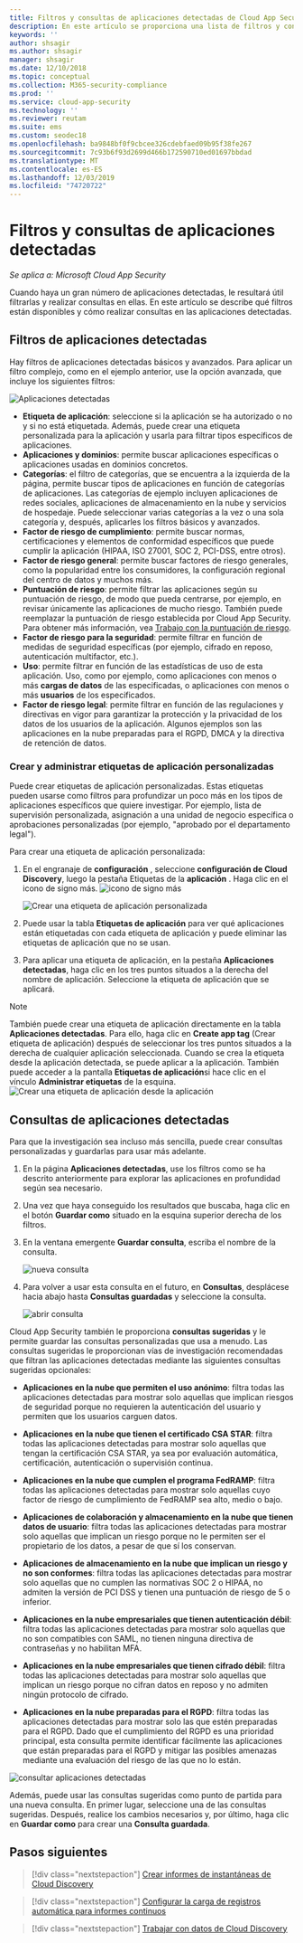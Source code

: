 ```yaml
---
title: Filtros y consultas de aplicaciones detectadas de Cloud App Security
description: En este artículo se proporciona una lista de filtros y consultas de aplicaciones detectadas de Cloud App Security y se explica cómo trabajar con ellos.
keywords: ''
author: shsagir
ms.author: shsagir
manager: shsagir
ms.date: 12/10/2018
ms.topic: conceptual
ms.collection: M365-security-compliance
ms.prod: ''
ms.service: cloud-app-security
ms.technology: ''
ms.reviewer: reutam
ms.suite: ems
ms.custom: seodec18
ms.openlocfilehash: ba9848bf0f9cbcee326cdebfaed09b95f38fe267
ms.sourcegitcommit: 7c93b6f93d2699d466b172590710ed01697bbdad
ms.translationtype: MT
ms.contentlocale: es-ES
ms.lasthandoff: 12/03/2019
ms.locfileid: "74720722"
---
```

# <a name="discovered-app-filters-and-queries"></a>Filtros y consultas de aplicaciones detectadas

*Se aplica a: Microsoft Cloud App Security*

Cuando haya un gran número de aplicaciones detectadas, le resultará útil filtrarlas y realizar consultas en ellas. En este artículo se describe qué filtros están disponibles y cómo realizar consultas en las aplicaciones detectadas.

## <a name="discovered-app-filters"></a>Filtros de aplicaciones detectadas

Hay filtros de aplicaciones detectadas básicos y avanzados. Para aplicar un filtro complejo, como en el ejemplo anterior, use la opción avanzada, que incluye los siguientes filtros:

![Aplicaciones detectadas](media/discovered-apps.png)

- **Etiqueta de aplicación**: seleccione si la aplicación se ha autorizado o no y si no está etiquetada. Además, puede crear una etiqueta personalizada para la aplicación y usarla para filtrar tipos específicos de aplicaciones.
- **Aplicaciones y dominios**: permite buscar aplicaciones específicas o aplicaciones usadas en dominios concretos.
- **Categorías**: el filtro de categorías, que se encuentra a la izquierda de la página, permite buscar tipos de aplicaciones en función de categorías de aplicaciones. Las categorías de ejemplo incluyen aplicaciones de redes sociales, aplicaciones de almacenamiento en la nube y servicios de hospedaje. Puede seleccionar varias categorías a la vez o una sola categoría y, después, aplicarles los filtros básicos y avanzados.
- **Factor de riesgo de cumplimiento**: permite buscar normas, certificaciones y elementos de conformidad específicos que puede cumplir la aplicación (HIPAA, ISO 27001, SOC 2, PCI-DSS, entre otros).
- **Factor de riesgo general**: permite buscar factores de riesgo generales, como la popularidad entre los consumidores, la configuración regional del centro de datos y muchos más.
- **Puntuación de riesgo**: permite filtrar las aplicaciones según su puntuación de riesgo, de modo que pueda centrarse, por ejemplo, en revisar únicamente las aplicaciones de mucho riesgo. También puede reemplazar la puntuación de riesgo establecida por Cloud App Security. Para obtener más información, vea [Trabajo con la puntuación de riesgo](risk-score.md).
- **Factor de riesgo para la seguridad**: permite filtrar en función de medidas de seguridad específicas (por ejemplo, cifrado en reposo, autenticación multifactor, etc.).
- **Uso**: permite filtrar en función de las estadísticas de uso de esta aplicación. Uso, como por ejemplo, como aplicaciones con menos o más **cargas de datos** de las especificadas, o aplicaciones con menos o más **usuarios** de los especificados.
- **Factor de riesgo legal**: permite filtrar en función de las regulaciones y directivas en vigor para garantizar la protección y la privacidad de los datos de los usuarios de la aplicación. Algunos ejemplos son las aplicaciones en la nube preparadas para el RGPD, DMCA y la directiva de retención de datos.

### <a name="creating-and-managing-custom-app-tags"></a>Crear y administrar etiquetas de aplicación personalizadas

Puede crear etiquetas de aplicación personalizadas.
Estas etiquetas pueden usarse como filtros para profundizar un poco más en los tipos de aplicaciones específicos que quiere investigar. Por ejemplo, lista de supervisión personalizada, asignación a una unidad de negocio específica o aprobaciones personalizadas (por ejemplo, "aprobado por el departamento legal").

Para crear una etiqueta de aplicación personalizada:

1. En el engranaje de **configuración** , seleccione **configuración de Cloud Discovery**, luego la pestaña Etiquetas de la **aplicación** . Haga clic en el icono de signo más. ![icono de signo más](media/plus-icon.png)

   ![Crear una etiqueta de aplicación personalizada](media/create-app-tag.png)

2. Puede usar la tabla **Etiquetas de aplicación** para ver qué aplicaciones están etiquetadas con cada etiqueta de aplicación y puede eliminar las etiquetas de aplicación que no se usan.

3. Para aplicar una etiqueta de aplicación, en la pestaña **Aplicaciones detectadas**, haga clic en los tres puntos situados a la derecha del nombre de aplicación. Seleccione la etiqueta de aplicación que se aplicará.

> [!NOTE]
>También puede crear una etiqueta de aplicación directamente en la tabla **Aplicaciones detectadas**. Para ello, haga clic en **Create app tag** (Crear etiqueta de aplicación) después de seleccionar los tres puntos situados a la derecha de cualquier aplicación seleccionada. Cuando se crea la etiqueta desde la aplicación detectada, se puede aplicar a la aplicación. También puede acceder a la pantalla **Etiquetas de aplicación**si hace clic en el vínculo **Administrar etiquetas** de la esquina.
> ![Crear una etiqueta de aplicación desde la aplicación](media/create-app-tag-from-app.png)

## <a name="discovered-app-queries"></a>Consultas de aplicaciones detectadas

Para que la investigación sea incluso más sencilla, puede crear consultas personalizadas y guardarlas para usar más adelante.

1. En la página **Aplicaciones detectadas**, use los filtros como se ha descrito anteriormente para explorar las aplicaciones en profundidad según sea necesario.

2. Una vez que haya conseguido los resultados que buscaba, haga clic en el botón **Guardar como** situado en la esquina superior derecha de los filtros.

3. En la ventana emergente **Guardar consulta**, escriba el nombre de la consulta.

    ![nueva consulta](media/new-query.png)

4. Para volver a usar esta consulta en el futuro, en **Consultas**, desplácese hacia abajo hasta **Consultas guardadas** y seleccione la consulta.

    ![abrir consulta](media/discovered-app-query.png)

Cloud App Security también le proporciona **consultas sugeridas** y le permite guardar las consultas personalizadas que usa a menudo. Las consultas sugeridas le proporcionan vías de investigación recomendadas que filtran las aplicaciones detectadas mediante las siguientes consultas sugeridas opcionales:

- **Aplicaciones en la nube que permiten el uso anónimo**: filtra todas las aplicaciones detectadas para mostrar solo aquellas que implican riesgos de seguridad porque no requieren la autenticación del usuario y permiten que los usuarios carguen datos.

- **Aplicaciones en la nube que tienen el certificado CSA STAR**: filtra todas las aplicaciones detectadas para mostrar solo aquellas que tengan la certificación CSA STAR, ya sea por evaluación automática, certificación, autenticación o supervisión continua.

- **Aplicaciones en la nube que cumplen el programa FedRAMP**: filtra todas las aplicaciones detectadas para mostrar solo aquellas cuyo factor de riesgo de cumplimiento de FedRAMP sea alto, medio o bajo.

- **Aplicaciones de colaboración y almacenamiento en la nube que tienen datos de usuario**: filtra todas las aplicaciones detectadas para mostrar solo aquellas que implican un riesgo porque no le permiten ser el propietario de los datos, a pesar de que sí los conservan.

- **Aplicaciones de almacenamiento en la nube que implican un riesgo y no son conformes**: filtra todas las aplicaciones detectadas para mostrar solo aquellas que no cumplen las normativas SOC 2 o HIPAA, no admiten la versión de PCI DSS y tienen una puntuación de riesgo de 5 o inferior.

- **Aplicaciones en la nube empresariales que tienen autenticación débil**: filtra todas las aplicaciones detectadas para mostrar solo aquellas que no son compatibles con SAML, no tienen ninguna directiva de contraseñas y no habilitan MFA.

- **Aplicaciones en la nube empresariales que tienen cifrado débil**: filtra todas las aplicaciones detectadas para mostrar solo aquellas que implican un riesgo porque no cifran datos en reposo y no admiten ningún protocolo de cifrado.

- **Aplicaciones en la nube preparadas para el RGPD**: filtra todas las aplicaciones detectadas para mostrar solo las que estén preparadas para el RGPD. Dado que el cumplimiento del RGPD es una prioridad principal, esta consulta permite identificar fácilmente las aplicaciones que están preparadas para el RGPD y mitigar las posibles amenazas mediante una evaluación del riesgo de las que no lo están.

![consultar aplicaciones detectadas](media/queries-discovered-apps.png)

Además, puede usar las consultas sugeridas como punto de partida para una nueva consulta. En primer lugar, seleccione una de las consultas sugeridas. Después, realice los cambios necesarios y, por último, haga clic en **Guardar como** para crear una **Consulta guardada**.

## <a name="next-steps"></a>Pasos siguientes

> [!div class="nextstepaction"]
> [Crear informes de instantáneas de Cloud Discovery](create-snapshot-cloud-discovery-reports.md)

> [!div class="nextstepaction"]
> [Configurar la carga de registros automática para informes continuos](configure-automatic-log-upload-for-continuous-reports.md)

> [!div class="nextstepaction"]
> [Trabajar con datos de Cloud Discovery](working-with-cloud-discovery-data.md)
